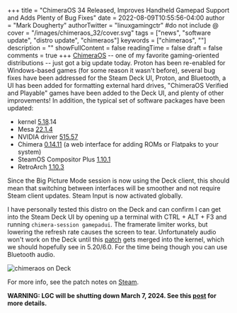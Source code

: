 +++
title = "ChimeraOS 34 Released, Improves Handheld Gamepad Support and Adds Plenty of Bug Fixes"
date = 2022-08-09T10:55:56-04:00
author = "Mark Dougherty"
authorTwitter = "linuxgamingctr" #do not include @
cover = "/images/chimeraos_32/cover.svg"
tags = ["news", "software update", "distro update", "chimeraos"]
keywords = ["chimeraos", ""]
description = ""
showFullContent = false
readingTime = false
draft = false
comments = true
+++
[ChimeraOS](https://linuxgamingcentral.com/posts/interview_with_chimeraos_dev/) -- one of my favorite gaming-oriented distributions -- just got a big update today. Proton has been re-enabled for Windows-based games (for some reason it wasn't before), several bug fixes have been addressed for the Steam Deck UI, Proton, and Bluetooth, a UI has been added for formatting external hard drives, "ChimeraOS Verified and Playable" games have been added to the Deck UI, and plenty of other improvements! In addition, the typical set of software packages have been updated:
- kernel [5.18](https://linuxgamingcentral.com/posts/news-kernel-5.18/).14
- Mesa [22.1.4](https://docs.mesa3d.org/relnotes/22.1.4.html)
- NVIDIA driver [515.57](https://www.nvidia.com/download/driverResults.aspx/190432/en-us/)
- Chimera [0.14.11](https://github.com/ChimeraOS/chimera/releases/tag/0.14.11) (a web interface for adding ROMs or Flatpaks to your system)
- SteamOS Compositor Plus [1.10.1](https://github.com/ChimeraOS/steamos-compositor-plus/releases/tag/1.10.1)
- RetroArch [1.10.3](https://retroarchofficial.itch.io/retroarch/devlog/370428/retroarch-1103-release)

Since the Big Picture Mode session is now using the Deck client, this should mean that switching between interfaces will be smoother and not require Steam client updates. Steam Input is now activated globally.

I have personally tested this distro on the Deck and can confirm I can get into the Steam Deck UI by opening up a terminal with CTRL + ALT + F3 and running `chimera-session gamepadui`. The framerate limiter works, but lowering the refresh rate causes the screen to tear. Unfortunately audio won't work on the Deck until this [patch](https://git.kernel.org/pub/scm/linux/kernel/git/next/linux-next.git/commit/?id=b340128432a2b8849cc34f9653d7c43c83102bbd) gets merged into the kernel, which we should hopefully see in 5.20/6.0. For the time being though you can use Bluetooth audio.

![chimeraos on Deck](/images/steam_deck/photos/chimeraos/34.jpg)

For more info, see the patch notes on [Steam](https://steamcommunity.com/groups/chimeraos/announcements/detail/3377155691541233300).

**WARNING: LGC will be shutting down March 7, 2024. See this [post](https://linuxgamingcentral.com/posts/the-end-of-lgc/) for more details.**

